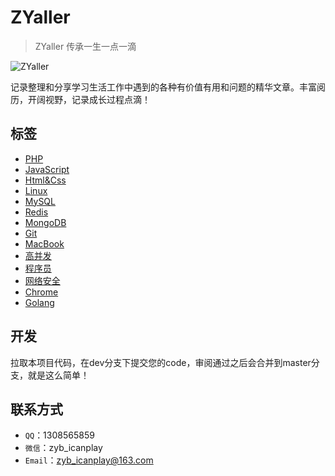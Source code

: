 # ZYaller

> ZYaller 传承一生一点一滴

![ZYaller](https://raw.githubusercontent.com/ZYallers/ZYaller/master/static/image/password.jpg)

记录整理和分享学习生活工作中遇到的各种有价值有用和问题的精华文章。丰富阅历，开阔视野，记录成长过程点滴！

## 标签

- [PHP](https://github.com/ZYallers/ZYaller/tree/master/tag/php)
- [JavaScript](https://github.com/ZYallers/ZYaller/tree/master/tag/javascript)
- [Html&Css](https://github.com/ZYallers/ZYaller/tree/master/tag/html-css)
- [Linux](https://github.com/ZYallers/ZYaller/tree/master/tag/linux)
- [MySQL](https://github.com/ZYallers/ZYaller/tree/master/tag/mysql)
- [Redis](https://github.com/ZYallers/ZYaller/tree/master/tag/redis)
- [MongoDB](https://github.com/ZYallers/ZYaller/tree/master/tag/mongodb)
- [Git](https://github.com/ZYallers/ZYaller/tree/master/tag/git)
- [MacBook](https://github.com/ZYallers/ZYaller/tree/master/tag/macbook)
- [高并发](https://github.com/ZYallers/ZYaller/tree/master/tag/high-concurrent)
- [程序员](https://github.com/ZYallers/ZYaller/tree/master/tag/programmer)
- [网络安全](https://github.com/ZYallers/ZYaller/tree/master/tag/network-safety)
- [Chrome](https://github.com/ZYallers/ZYaller/tree/master/tag/chrome)
- [Golang](https://github.com/ZYallers/ZYaller/tree/master/tag/golang)

## 开发

拉取本项目代码，在dev分支下提交您的code，审阅通过之后会合并到master分支，就是这么简单！

## 联系方式

- `QQ`：1308565859
- `微信`：zyb_icanplay
- `Email`：zyb_icanplay@163.com
